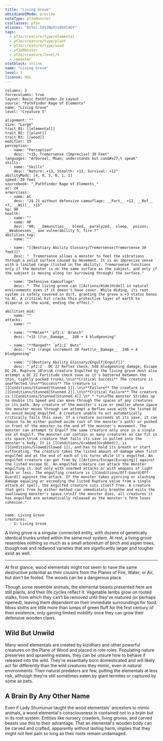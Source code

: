 ```yaml
---
title: "Living Grove"
obsidianUIMode: preview
noteType: pf2eMonster
cssClasses: pf2e
aliases: "Actor.5Ot2NpXtsOX4lAGY" 
tags:
  - pf2e/creature/type/elemental
  - pf2e/creature/type/plant
  - pf2e/creature/type/wood
  - pf2eMonster
  - pf2e/creature/level/5
  - remaster
statblock: inline
name: "Living Grove"
level: 5
license: OGL
---
```


```statblock
columns: 2
forcecolumns: true
layout: Basic Pathfinder 2e Layout
source: "Pathfinder Rage of Elements"
name: "Living Grove"
level: "Creature 5"

alignment: ""
size: "Large"
trait_01: [[elemental]]
trait_02: [[plant]]
trait_03: [[wood]]
modifier: 15
perception:
  - name: "Perception"
    desc: "+15; Tremorsense (Imprecise) 30 Feet"
languages: "Arboreal, Muan; understands but can&#x27;t speak"
skills:
  - name: "Skills"
    desc: "Nature: +13, Stealth: +13, Survival: +12"
abilityMods: [4, 0, 5, 0, 1, 1]
speed: 20 feet
sourcebook: "_Pathfinder Rage of Elements_"
ac: 24
armorclass:
  - name: AC
    desc: "24 21 without defensive camouflage; __Fort__ +12, __Ref__ +7, __Will__ +15"
hp: 90
health:
  - name: ""
  - name: HP
    desc: "90; __Immunities__  bleed,  paralyzed,  sleep,  poison; __Weaknesses__ axe vulnerability 5, fire 7"
abilities_top:
  - name: ""

  - name: "[[Bestiary Ability Glossary/Tremorsense|Tremorsense 30 feet]]"
    desc: "  Tremorsense allows a monster to feel the vibrations through a solid surface caused by movement. It is an imprecise sense with a limited range (listed in the ability). Tremorsense functions only if the monster is on the same surface as the subject, and only if the subject is moving along (or burrowing through) the surface."

  - name: "Defensive Camouflage"
    desc: "  The living grove can [[Actions/Hide|Hide]] in natural environments even if it doesn't have cover. While Hiding, its root system is safely covered in dirt, granting the grove a +3 status bonus to AC. A critical hit cracks this protective layer of earth to disperse in the wind, ending the effect."

abilities_mid:
  - name: ""
attacks:
  - name: ""

  - name: "**Melee** `pf2:1` Branch"
    desc: "+15 ()\n__Damage__  2d8 + 4 bludgeoning"

  - name: "**Ranged** `pf2:1` Nuts"
    desc: "+11 (range increment 20 feet)\n__Damage__  2d6 + 4 bludgeoning"

  - name: "[[Bestiary Ability Glossary/Engulf|Engulf]]"
    desc: "`pf2:2`  DC 22 Reflex check, 5d8 bludgeoning damage, Escape DC 20, Rupture 10\n\nA creature Engulfed by the living grove must also attempt a DC 22 Fortitude check save as it's battered between the thin, tightly packed trunks.\n\n**Critical Success** The creature is unaffected.\n\n**Success** The creature is [[Conditions/Stunned|Stunned 1]].\n\n**Failure** The creature is [[Conditions/Stunned|Stunned 2]].\n\n**Critical Failure** The creature is [[Conditions/Stunned|Stunned 4]].\n* * *\n\nThe monster Strides up to double its Speed and can move through the spaces of any creatures in its path. Any creature of the monster's size or smaller whose space the monster moves through can attempt a Reflex save with the listed DC to avoid being engulfed. A creature unable to act automatically critically fails this save. If a creature succeeds at its save, it can choose to be either pushed aside (out of the monster's path) or pushed in front of the monster to the end of the monster's movement. The monster can attempt to Engulf the same creature only once in a single use of Engulf. The monster can contain as many creatures as can fit in its space.\n\nA creature that fails its save is pulled into the monster's body. It is [[Conditions/Grabbed|Grabbed]], is [[Conditions/Slowed|Slowed 1]], and has to hold its breath or start suffocating. The creature takes the listed amount of damage when first engulfed and at the end of each of its turns while it's engulfed. An engulfed creature can get free by [[Actions/Escape|Escaping]] against the listed escape DC. An engulfed creature can attack the monster engulfing it, but only with unarmed attacks or with weapons of light Bulk or less. The engulfing creature is [[Conditions/Off-Guard|Off-Guard]] against the attack. If the monster takes piercing or slashing damage equaling or exceeding the listed Rupture value from a single attack or spell, the engulfed creature cuts itself free. A creature that gets free by either method can immediately breathe and exits the swallowing monster's space.\n\nIf the monster dies, all creatures it has engulfed are automatically released as the monster's form loses cohesion."
 
```

```encounter-table
name: Living Grove
creatures:
  - 1: Living Grove
```



A living grove is a singular connected entity, with dozens of genetically identical trunks united within the same root system. At rest, a living grove resembles nothing so much as a small arboretum of birch and aspen trees, though oak and redwood varieties that are significantly larger and tougher exist as well.

* * *

At first glance, wood elementals might not seem to have the same destructive potential as their cousins from the Planes of Fire, Water, or Air, but don't be fooled. The woods can be a dangerous place.

Though some resemble animals, the elemental beasts presented here are still plants, and their life cycles reflect it. Vegetable lambs grow on rooted stalks, from which they can't be removed until they've matured (or perhaps ripened), leaving them dependent on their immediate surroundings for food. Moss sloths are little more than lumps of green fluff for the first century of their existence, only gaining limited mobility once they can grow their defensive wooden claws.

## Wild But Unwild

Many wood elementals are created by kizidhars and other powerful creatures on the Plane of Wood and placed in rote roles. Populating nature preserves and sprawling estates, they can be unsure how to behave if released into the wild. They're essentially born domesticated and will likely act far differently than the wild creatures they mimic, even in natural environments. Their natural predators are few, putting the elementals at less risk, although they're still sometimes eaten by giant termites or captured by some as pets.

## A Brain By Any Other Name

Even if Lady Shumunue taught the wood elementals' ancestors to mimic animals, a wood elemental's consciousness is contained not in a brain but in its root system. Entities like nursery crawlers, living groves, and carved beasts use this to their advantage. That an elemental's wooden body can be carved and crafted, apparently without lasting harm, implies that they might not feel pain so long as their roots remain undamaged.
